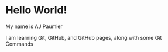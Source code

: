 # Hello World!

My name is AJ Paumier

I am learning Git, GitHub, and GitHub pages, along with some Git Commands
